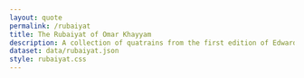 ```yaml
---
layout: quote
permalink: /rubaiyat
title: The Rubaiyat of Omar Khayyam
description: A collection of quatrains from the first edition of Edward FitzGerald’s translation of poems attributed to the Persian mathematician and astronomer Omar Khayyam (1048-1131).
dataset: data/rubaiyat.json
style: rubaiyat.css
---
```

